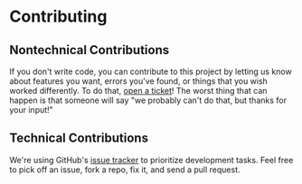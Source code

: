 # Contributing

## Nontechnical Contributions

If you don't write code, you can contribute to this project by letting us know about features you want, errors you've found, or things that you wish worked differently. To do that, [open a ticket](https://github.com/sunlightlabs/databuoy/issues/new)! The worst thing that can happen is that someone will say "we probably can't do that, but thanks for your input!"

## Technical Contributions

We're using GitHub's [issue tracker](https://github.com/sunlightlabs/databuoy/issues) to prioritize development tasks. Feel free to pick off an issue, fork a repo, fix it, and send a pull request.

